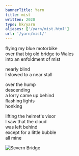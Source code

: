 ```yaml
---
bannerTitle: Yarn
title: mist
written: 2020
type: hk/yarn
aliases: ['/yarn/mist.html']
url: '/yarn/mist/'
---
```


flying my blue motorbike  
over that big old bridge to Wales  
into an enfoldment of mist  


nearly blind  
I slowed to a near stall  


over the hump  
descending  
a lorry came up behind  
flashing lights  
honking


lifting the helmet's visor  
I saw that the cloud  
was left behind  
except for a little bubble  
all mine

![Severn Bridge](/images/bucket/severnBridge.jpg "Severn Bridge")
